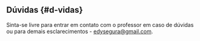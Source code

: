 ## Dúvidas {#d-vidas}

Sinta-se livre para entrar em contato com o professor em caso de dúvidas ou para demais esclarecimentos - edysegura@gmail.com.